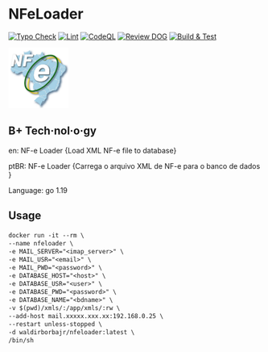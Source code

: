 # NFeLoader

[![Typo Check](https://github.com/waldirborbajr/nfeloader/actions/workflows/1.typo-check.yaml/badge.svg)](https://github.com/waldirborbajr/nfeloader/actions/workflows/1.typo-check.yaml)
[![Lint](https://github.com/waldirborbajr/nfeloader/actions/workflows/2.lint.yaml/badge.svg)](https://github.com/waldirborbajr/nfeloader/actions/workflows/2.lint.yaml)
[![CodeQL](https://github.com/waldirborbajr/nfeloader/actions/workflows/3.codeql.yaml/badge.svg)](https://github.com/waldirborbajr/nfeloader/actions/workflows/3.codeql.yaml)
[![Review DOG](https://github.com/waldirborbajr/nfeloader/actions/workflows/4.reviewdog.yaml/badge.svg)](https://github.com/waldirborbajr/nfeloader/actions/workflows/4.reviewdog.yaml)
[![Build & Test](https://github.com/waldirborbajr/nfeloader/actions/workflows/5.build-test.yaml/badge.svg)](https://github.com/waldirborbajr/nfeloader/actions/workflows/5.build-test.yaml)


<p>
<img alt="NF-e Logo" src="https://github.com/waldirborbajr/nfeloader/blob/main/assets/nfe.png" width="120", height="120"/>
</p>

## B+ Tech·​nol·​o·​gy

en: NF-e Loader {Load XML NF-e file to database}

ptBR: NF-e Loader {Carrega o arquivo XML de NF-e para o banco de dados }

Language: go 1.19

## Usage
```
docker run -it --rm \
--name nfeloader \
-e MAIL_SERVER="<imap_server>" \
-e MAIL_USR="<email>" \
-e MAIL_PWD="<password>" \
-e DATABASE_HOST="<host>" \
-e DATABASE_USR="<user>" \
-e DATABASE_PWD="<password>" \
-e DATABASE_NAME="<bdname>" \
-v $(pwd)/xmls/:/app/xmls/:rw \
--add-host mail.xxxxx.xxx.xx:192.168.0.25 \
--restart unless-stopped \
-d waldirborbajr/nfeloader:latest \
/bin/sh
```
